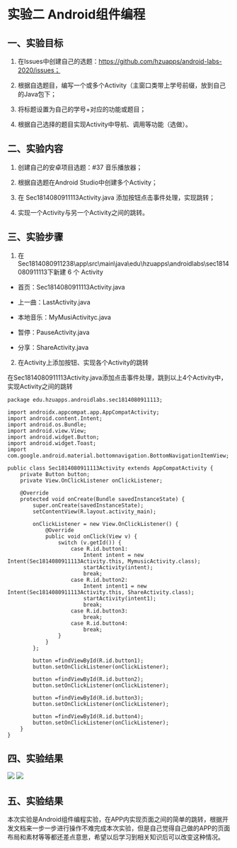 # 实验二 Android组件编程

## 一、实验目标

1. 在Issues中创建自己的选题：https://github.com/hzuapps/android-labs-2020/issues；

2. 根据自选题目，编写一个或多个Activity（主窗口类带上学号前缀，放到自己的Java包下；

3. 将标题设置为自己的学号+对应的功能或题目；

4. 根据自己选择的题目实现Activity中导航、调用等功能（选做）。

## 二、实验内容

1. 创建自己的安卓项目选题：#37 音乐播放器；

2. 根据自选题在Android Studio中创建多个Activity；

3. 在 Sec1814080911113Activity.java 添加按钮点击事件处理，实现跳转；

4. 实现一个Activity与另一个Activity之间的跳转。

## 三、实验步骤
 
1. 在Sec1814080911238\app\src\main\java\edu\hzuapps\androidlabs\sec1814080911113下新建 6 个 Activity

+ 首页：Sec1814080911113Activity.java

+ 上一曲：LastActivity.java

+ 本地音乐：MyMusiActivityc.java

+ 暂停：PauseActivity.java

+ 分享：ShareActivity.java

2. 在Activity上添加按钮、实现各个Activity的跳转

在Sec1814080911113Activity.java添加点击事件处理，跳到以上4个Activity中，实现Activity之间的跳转

```
package edu.hzuapps.androidlabs.sec1814080911113;

import androidx.appcompat.app.AppCompatActivity;
import android.content.Intent;
import android.os.Bundle;
import android.view.View;
import android.widget.Button;
import android.widget.Toast;
import com.google.android.material.bottomnavigation.BottomNavigationItemView;

public class Sec1814080911113Activity extends AppCompatActivity {
    private Button button;
    private View.OnClickListener onClickListener;

    @Override
    protected void onCreate(Bundle savedInstanceState) {
        super.onCreate(savedInstanceState);
        setContentView(R.layout.activity_main);

        onClickListener = new View.OnClickListener() {
            @Override
            public void onClick(View v) {
                switch (v.getId()) {
                    case R.id.button1:
                        Intent intent = new Intent(Sec1814080911113Activity.this, MymusicActivity.class);
                        startActivity(intent);
                        break;
                    case R.id.button2:
                        Intent intent1 = new Intent(Sec1814080911113Activity.this, ShareActivity.class);
                        startActivity(intent1);
                        break;
                    case R.id.button3:
                        break;
                    case R.id.button4:
                        break;
                }
            }
        };

        button =findViewById(R.id.button1);
        button.setOnClickListener(onClickListener);
        
        button =findViewById(R.id.button2);
        button.setOnClickListener(onClickListener);

        button =findViewById(R.id.button3);
        button.setOnClickListener(onClickListener);

        button =findViewById(R.id.button4);
        button.setOnClickListener(onClickListener);
    }
}
```

## 四、实验结果

<img src="https://github.com/BlaiseChin/android-labs-2020/blob/master/students/sec1814080911113/test2/main.PNG">
<img src="https://github.com/BlaiseChin/android-labs-2020/blob/master/students/sec1814080911113/test2/share.PNG">

## 五、实验结果

  本次实验是Android组件编程实验，在APP内实现页面之间的简单的跳转，根据开发文档来一步一步进行操作不难完成本次实验，但是自己觉得自己做的APP的页面布局和素材等等都还差点意思，希望以后学习到相关知识后可以改变这种情况。
